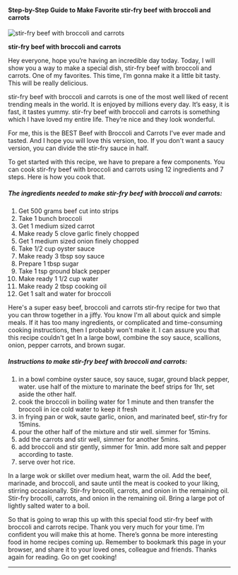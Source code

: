             

#### Step-by-Step Guide to Make Favorite stir-fry beef with broccoli and carrots

![stir-fry beef with broccoli and carrots](https://img-global.cpcdn.com/recipes/49073987/751x532cq70/stir-fry-beef-with-broccoli-and-carrots-recipe-main-photo.jpg)

**stir-fry beef with broccoli and carrots**

Hey everyone, hope you’re having an incredible day today. Today, I will show you a way to make a special dish, stir-fry beef with broccoli and carrots. One of my favorites. This time, I’m gonna make it a little bit tasty. This will be really delicious.

stir-fry beef with broccoli and carrots is one of the most well liked of recent trending meals in the world. It is enjoyed by millions every day. It’s easy, it is fast, it tastes yummy. stir-fry beef with broccoli and carrots is something which I have loved my entire life. They’re nice and they look wonderful.

For me, this is the BEST Beef with Broccoli and Carrots I've ever made and tasted. And I hope you will love this version, too. If you don't want a saucy version, you can divide the stir-fry sauce in half.

To get started with this recipe, we have to prepare a few components. You can cook stir-fry beef with broccoli and carrots using 12 ingredients and 7 steps. Here is how you cook that.

##### The ingredients needed to make stir-fry beef with broccoli and carrots:

1.  Get 500 grams beef cut into strips
2.  Take 1 bunch broccoli
3.  Get 1 medium sized carrot
4.  Make ready 5 clove garlic finely chopped
5.  Get 1 medium sized onion finely chopped
6.  Take 1/2 cup oyster sauce
7.  Make ready 3 tbsp soy sauce
8.  Prepare 1 tbsp sugar
9.  Take 1 tsp ground black pepper
10.  Make ready 1 1/2 cup water
11.  Make ready 2 tbsp cooking oil
12.  Get 1 salt and water for broccoli

Here's a super easy beef, broccoli and carrots stir-fry recipe for two that you can throw together in a jiffy. You know I'm all about quick and simple meals. If it has too many ingredients, or complicated and time-consuming cooking instructions, then I probably won't make it. I can assure you that this recipe couldn't get In a large bowl, combine the soy sauce, scallions, onion, pepper carrots, and brown sugar.

##### Instructions to make stir-fry beef with broccoli and carrots:

1.  in a bowl combine oyster sauce, soy sauce, sugar, ground black pepper, water. use half of the mixture to marinate the beef strips for 1hr, set aside the other half.
2.  cook the broccoli in boiling water for 1 minute and then transfer the broccoli in ice cold water to keep it fresh
3.  in frying pan or wok, saute garlic, onion, and marinated beef, stir-fry for 15mins.
4.  pour the other half of the mixture and stir well. simmer for 15mins.
5.  add the carrots and stir well, simmer for another 5mins.
6.  add broccoli and stir gently, simmer for 1min. add more salt and pepper according to taste.
7.  serve over hot rice.

In a large wok or skillet over medium heat, warm the oil. Add the beef, marinade, and broccoli, and saute until the meat is cooked to your liking, stirring occasionally. Stir-fry brocolli, carrots, and onion in the remaining oil. Stir-fry brocolli, carrots, and onion in the remaining oil. Bring a large pot of lightly salted water to a boil.

So that is going to wrap this up with this special food stir-fry beef with broccoli and carrots recipe. Thank you very much for your time. I’m confident you will make this at home. There’s gonna be more interesting food in home recipes coming up. Remember to bookmark this page in your browser, and share it to your loved ones, colleague and friends. Thanks again for reading. Go on get cooking!

* * *